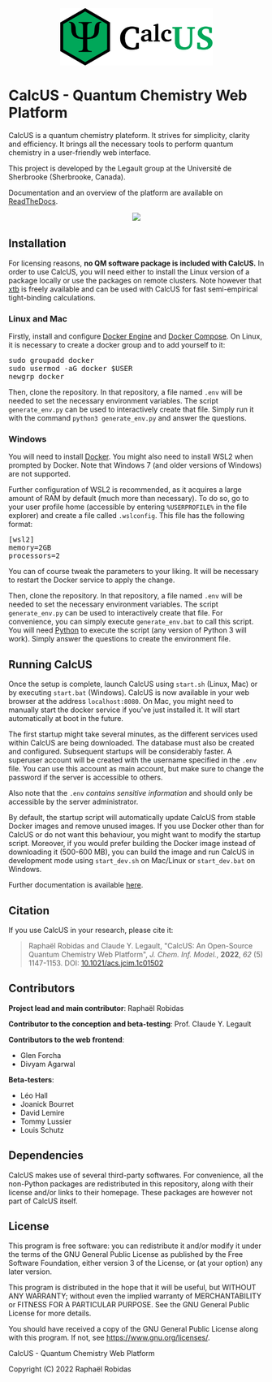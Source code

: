 <p align="center">
	<img width="300" src="static/frontend/calcus.png">
</p>

# CalcUS - Quantum Chemistry Web Platform
CalcUS is a quantum chemistry plateform. It strives for simplicity, clarity and efficiency. It brings all the necessary tools to perform quantum chemistry in a user-friendly web interface.

This project is developed by the Legault group at the Université de Sherbrooke (Sherbrooke, Canada).

Documentation and an overview of the platform are available on [ReadTheDocs](https://calcus.readthedocs.io/).

<p align="center">
	<img width="600" src="https://calcus.readthedocs.io/en/latest/_images/new_molecule_overview.png">
</p>

## Installation

For licensing reasons, **no QM software package is included with CalcUS.** In order to use CalcUS, you will need either to install the Linux version of a package locally or use the packages on remote clusters. Note however that [xtb](https://github.com/grimme-lab/xtb) is freely available and can be used with CalcUS for fast semi-empirical tight-binding calculations.

### Linux and Mac
Firstly, install and configure [Docker Engine](https://docs.docker.com/engine/install/) and [Docker Compose](https://docs.docker.com/compose/install/). On Linux, it is necessary to create a docker group and to add yourself to it:

<pre>
sudo groupadd docker
sudo usermod -aG docker $USER
newgrp docker
</pre>

Then, clone the repository. In that repository, a file named `.env` will be needed to set the necessary environment variables. The script `generate_env.py` can be used to interactively create that file. Simply run it with the command `python3 generate_env.py` and answer the questions.

### Windows
You will need to install [Docker](https://www.docker.com/). You might also need to install WSL2 when prompted by Docker. Note that Windows 7 (and older versions of Windows) are not supported.

Further configuration of WSL2 is recommended, as it acquires a large amount of RAM by default (much more than necessary). To do so, go to your user profile home (accessible by entering `%USERPROFILE%` in the file explorer) and create a file called `.wslconfig`. This file has the following format:

<pre>
[wsl2]
memory=2GB
processors=2
</pre>

You can of course tweak the parameters to your liking. It will be necessary to restart the Docker service to apply the change.

Then, clone the repository. In that repository, a file named `.env` will be needed to set the necessary environment variables. The script `generate_env.py` can be used to interactively create that file. For convenience, you can simply execute `generate_env.bat` to call this script. You will need [Python](https://www.python.org/downloads/) to execute the script (any version of Python 3 will work). Simply answer the questions to create the environment file.

## Running CalcUS
Once the setup is complete, launch CalcUS using `start.sh` (Linux, Mac) or by executing `start.bat` (Windows). CalcUS is now available in your web browser at the address `localhost:8080`. On Mac, you might need to manually start the docker service if you've just installed it. It will start automatically at boot in the future.

The first startup might take several minutes, as the different services used within CalcUS are being downloaded. The database must also be created and configured. Subsequent startups will be considerably faster. A superuser account will be created with the username specified in the `.env` file. You can use this account as main account, but make sure to change the password if the server is accessible to others.

Also note that the `.env` *contains sensitive information* and should only be accessible by the server administrator.

By default, the startup script will automatically update CalcUS from stable Docker images and remove unused images. If you use Docker other than for CalcUS or do not want this behaviour, you might want to modify the startup script. Moreover, if you would prefer building the Docker image instead of downloading it (500-600 MB), you can build the image and run CalcUS in development mode using `start_dev.sh` on Mac/Linux or `start_dev.bat` on Windows.

Further documentation is available [here](https://calcus.readthedocs.io/).

## Citation
If you use CalcUS in your research, please cite it:

> Raphaël Robidas and Claude Y. Legault, "CalcUS: An Open-Source Quantum Chemistry Web Platform", *J. Chem. Inf. Model.*, **2022**, *62* (5) 1147-1153. DOI: [10.1021/acs.jcim.1c01502](https://doi.org/10.1021/acs.jcim.1c01502)

## Contributors
**Project lead and main contributor**: Raphaël Robidas

**Contributor to the conception and beta-testing**: Prof. Claude Y. Legault

**Contributors to the web frontend**: 

+ Glen Forcha
+ Divyam Agarwal

**Beta-testers**:

+ Léo Hall
+ Joanick Bourret
+ David Lemire
+ Tommy Lussier
+ Louis Schutz

## Dependencies
CalcUS makes use of several third-party softwares. For convenience, all the non-Python packages are redistributed in this repository, along with their license and/or links to their homepage. These packages are however not part of CalcUS itself.

## License
This program is free software: you can redistribute it and/or modify
it under the terms of the GNU General Public License as published by
the Free Software Foundation, either version 3 of the License, or
(at your option) any later version.

This program is distributed in the hope that it will be useful,
but WITHOUT ANY WARRANTY; without even the implied warranty of
MERCHANTABILITY or FITNESS FOR A PARTICULAR PURPOSE. See the
GNU General Public License for more details.

You should have received a copy of the GNU General Public License
along with this program. If not, see https://www.gnu.org/licenses/.

CalcUS - Quantum Chemistry Web Platform

Copyright (C) 2022 Raphaël Robidas

